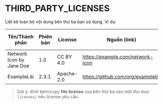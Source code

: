 # THIRD_PARTY_LICENSES

Liệt kê toàn bộ nội dung bên thứ ba bạn sử dụng. Ví dụ:

| Tên/Thành phần            | Phiên bản | License      | Nguồn (link)                        | Phạm vi sử dụng (file/thư mục) | Yêu cầu ghi công |
|---------------------------|-----------|--------------|-------------------------------------|---------------------------------|------------------|
| Network Icon by Jane Doe  | 1.0       | CC BY 4.0    | https://example.com/network-icon    | assets/icons/network.png        | Có               |
| ExampleLib                | 2.3.1     | Apache-2.0   | https://github.com/org/examplelib   | scripts/examplelib/             | Giữ NOTICE       |

> Gợi ý: đính kèm/copy **file license** của bên thứ ba vào một thư mục `licenses/` nếu license yêu cầu.
